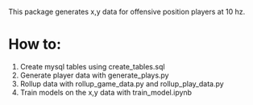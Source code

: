 This package generates x,y data for offensive position players at 10 hz. 

# How to:

1. Create mysql tables using create_tables.sql
2. Generate player data with generate_plays.py
3. Rollup data with rollup_game_data.py and rollup_play_data.py
4. Train models on the x,y data with train_model.ipynb
